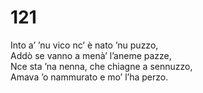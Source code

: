 # 121
  
Into a’ ’nu vico nc’ è nato ’nu puzzo,  
Addò se vanno a menà’ l’aneme pazze,  
Nce sta ’na nenna, che chiagne a sennuzzo,  
Amava ’o nammurato e mo’ l’ha perzo.
